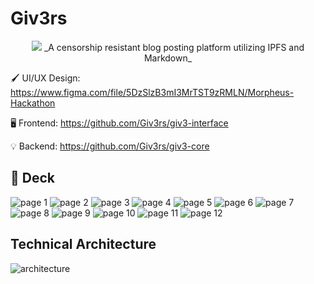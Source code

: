 # Giv3rs

<p align="center">
<img src="https://raw.githubusercontent.com/Giv3rs/.github/main/profile/assets/giv3_logo.svg"/>
</a>
_A censorship resistant blog posting platform utilizing IPFS and Markdown_

🖌️ UI/UX Design: <https://www.figma.com/file/5DzSlzB3mI3MrTST9zRMLN/Morpheus-Hackathon>

🖥️ Frontend: <https://github.com/Giv3rs/giv3-interface>

💡 Backend: <https://github.com/Giv3rs/giv3-core>

## 📑 Deck

![page 1](https://raw.githubusercontent.com/Giv3rs/.github/main/profile/assets/ss_Page_01.png)
![page 2](https://raw.githubusercontent.com/Giv3rs/.github/main/profile/assets/ss_Page_02.png)
![page 3](https://raw.githubusercontent.com/Giv3rs/.github/main/profile/assets/ss_Page_03.png)
![page 4](https://raw.githubusercontent.com/Giv3rs/.github/main/profile/assets/ss_Page_04.png)
![page 5](https://raw.githubusercontent.com/Giv3rs/.github/main/profile/assets/ss_Page_05.png)
![page 6](https://raw.githubusercontent.com/Giv3rs/.github/main/profile/assets/ss_Page_06.png)
![page 7](https://raw.githubusercontent.com/Giv3rs/.github/main/profile/assets/ss_Page_07.png)
![page 8](https://raw.githubusercontent.com/Giv3rs/.github/main/profile/assets/ss_Page_08.png)
![page 9](https://raw.githubusercontent.com/Giv3rs/.github/main/profile/assets/ss_Page_09.png)
![page 10](https://raw.githubusercontent.com/Giv3rs/.github/main/profile/assets/ss_Page_10.png)
![page 11](https://raw.githubusercontent.com/Giv3rs/.github/main/profile/assets/ss_Page_11.png)
![page 12](https://raw.githubusercontent.com/Giv3rs/.github/main/profile/assets/ss_Page_12.png)

## Technical Architecture

![architecture](https://raw.githubusercontent.com/Giv3rs/.github/main/profile/assets/architecture.drawio.svg)
